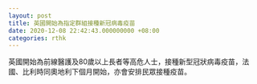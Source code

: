 ```yaml
---
layout: post
title: 英國開始為指定群組接種新冠病毒疫苗
date: 2020-12-08 22:42:43.000000000 +08:00
categories: rthk
---
```


英國開始為前線醫護及80歲以上長者等高危人士，接種新型冠狀病毒疫苗，法國、比利時同奧地利下個月開始，亦會安排民眾接種疫苗。
